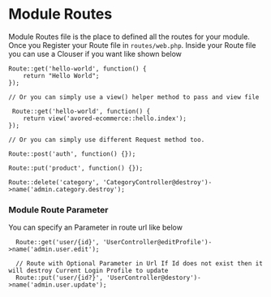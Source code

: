 # Module Routes 

Module Routes file is the place to defined all the routes for your module. Once you Register your Route file in `routes/web.php`. Inside your Route file you can use a Clouser if you want like shown below

    Route::get('hello-world', function() {
        return "Hello World";
    });
    
    // Or you can simply use a view() helper method to pass and view file
    
     Route::get('hello-world', function() {
        return view('avored-ecommerce::hello.index');
    });
    
    // Or you can simply use different Request method too.
    
    Route::post('auth', function() {});
    
    Route::put('product', function() {});
    
    Route::delete('category', 'CategoryController@destroy')->name('admin.category.destroy');
    
  ###  Module Route Parameter
  
  You can specify an Parameter in route url like below
  
      Route::get('user/{id}', 'UserController@editProfile')->name('admin.user.edit');
      
      // Route with Optional Parameter in Url If Id does not exist then it will destroy Current Login Profile to update
      Route::put('user/{id?}', 'UserController@destory')->name('admin.user.update');
